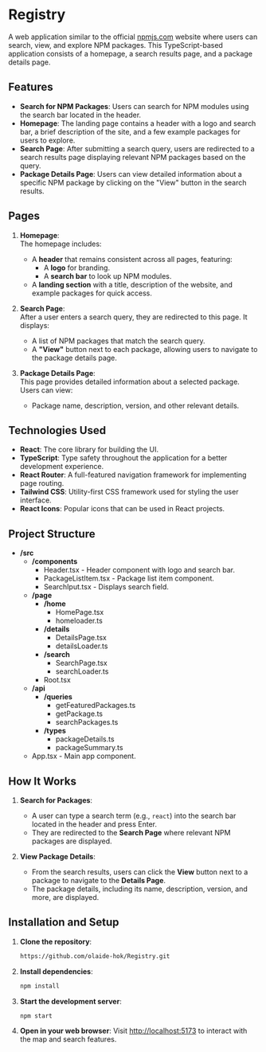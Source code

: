 # Registry

A web application similar to the official [npmjs.com](https://www.npmjs.com) website where users can search, view, and explore NPM packages. This TypeScript-based application consists of a homepage, a search results page, and a package details page.

## Features

-   **Search for NPM Packages**: Users can search for NPM modules using the search bar located in the header.
-   **Homepage**: The landing page contains a header with a logo and search bar, a brief description of the site, and a few example packages for users to explore.
-   **Search Page**: After submitting a search query, users are redirected to a search results page displaying relevant NPM packages based on the query.
-   **Package Details Page**: Users can view detailed information about a specific NPM package by clicking on the "View" button in the search results.

## Pages

1. **Homepage**:  
   The homepage includes:

    - A **header** that remains consistent across all pages, featuring:
        - A **logo** for branding.
        - A **search bar** to look up NPM modules.
    - A **landing section** with a title, description of the website, and example packages for quick access.

2. **Search Page**:  
   After a user enters a search query, they are redirected to this page. It displays:

    - A list of NPM packages that match the search query.
    - A **"View"** button next to each package, allowing users to navigate to the package details page.

3. **Package Details Page**:  
   This page provides detailed information about a selected package. Users can view:
    - Package name, description, version, and other relevant details.

## Technologies Used

-   **React**: The core library for building the UI.
-   **TypeScript**: Type safety throughout the application for a better development experience.
-   **React Router**: A full-featured navigation framework for implementing page routing.
-   **Tailwind CSS**: Utility-first CSS framework used for styling the user interface.
-   **React Icons**: Popular icons that can be used in React projects.

## Project Structure

-   **/src**
    -   **/components**
        -   Header.tsx - Header component with logo and search bar.
        -   PackageListItem.tsx - Package list item component.
        -   SearchIput.tsx - Displays search field.
    -   **/page**
        -   **/home**
            -   HomePage.tsx
            -   homeloader.ts
        -   **/details**
            -   DetailsPage.tsx
            -   detailsLoader.ts
        -   **/search**
            -   SearchPage.tsx
            -   searchLoader.ts
        -   Root.tsx
    -   **/api**
        -   **/queries**
            -   getFeaturedPackages.ts
            -   getPackage.ts
            -   searchPackages.ts
        -   **/types**
            -   packageDetails.ts
            -   packageSummary.ts
    -   App.tsx - Main app component.

## How It Works

1. **Search for Packages**:

    - A user can type a search term (e.g., `react`) into the search bar located in the header and press Enter.
    - They are redirected to the **Search Page** where relevant NPM packages are displayed.

2. **View Package Details**:
    - From the search results, users can click the **View** button next to a package to navigate to the **Details Page**.
    - The package details, including its name, description, version, and more, are displayed.

## Installation and Setup

1. **Clone the repository**:

    ```bash
    https://github.com/olaide-hok/Registry.git
    ```

2. **Install dependencies**:

    ```bash
    npm install
    ```

3. **Start the development server**:

    ```bash
    npm start
    ```

4. **Open in your web browser**: Visit <http://localhost:5173> to interact with the map and search features.

